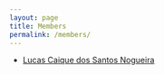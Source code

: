 ```yaml
---
layout: page
title: Members
permalink: /members/
---
```


* [Lucas Caique dos Santos Nogueira](https://github.com/lucasisconfused)
